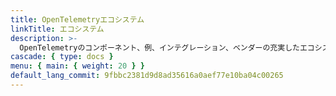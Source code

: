```yaml
---
title: OpenTelemetryエコシステム
linkTitle: エコシステム
description: >-
  OpenTelemetryのコンポーネント、例、インテグレーション、ベンダーの充実したエコシステム
cascade: { type: docs }
menu: { main: { weight: 20 } }
default_lang_commit: 9fbbc2381d9d8ad35616a0aef77e10ba04c00265
---
```

